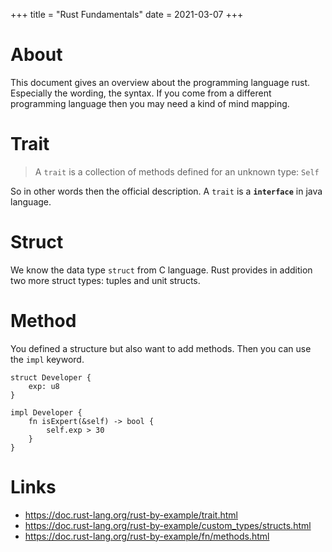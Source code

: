 +++
title = "Rust Fundamentals"
date = 2021-03-07
+++

# About 
This document gives an overview about the programming language rust. Especially the wording, the syntax. If you come from a different programming language then you may need a kind of mind mapping.

# Trait
> A `trait` is a collection of methods defined for an unknown type: `Self`

So in other words then the official description. A `trait` is a __`interface`__ in java language.

# Struct
We know the data type `struct` from C language. Rust provides in addition two more struct types: tuples and unit structs.

# Method
You defined a structure but also want to add methods. Then you can use the `impl` keyword.

```
struct Developer {
    exp: u8
}

impl Developer {
    fn isExpert(&self) -> bool {
        self.exp > 30
    }
}
```

# Links
* https://doc.rust-lang.org/rust-by-example/trait.html
* https://doc.rust-lang.org/rust-by-example/custom_types/structs.html
* https://doc.rust-lang.org/rust-by-example/fn/methods.html

